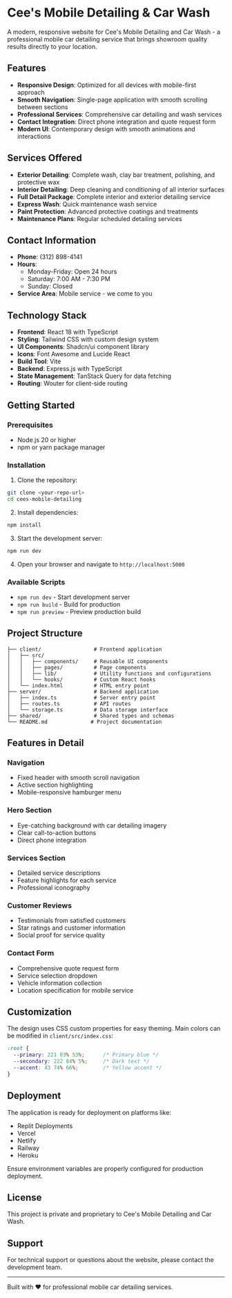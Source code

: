 # Cee's Mobile Detailing & Car Wash

A modern, responsive website for Cee's Mobile Detailing and Car Wash - a professional mobile car detailing service that brings showroom quality results directly to your location.

## Features

- **Responsive Design**: Optimized for all devices with mobile-first approach
- **Smooth Navigation**: Single-page application with smooth scrolling between sections
- **Professional Services**: Comprehensive car detailing and wash services
- **Contact Integration**: Direct phone integration and quote request form
- **Modern UI**: Contemporary design with smooth animations and interactions

## Services Offered

- **Exterior Detailing**: Complete wash, clay bar treatment, polishing, and protective wax
- **Interior Detailing**: Deep cleaning and conditioning of all interior surfaces
- **Full Detail Package**: Complete interior and exterior detailing service
- **Express Wash**: Quick maintenance wash service
- **Paint Protection**: Advanced protective coatings and treatments
- **Maintenance Plans**: Regular scheduled detailing services

## Contact Information

- **Phone**: (312) 898-4141
- **Hours**: 
  - Monday-Friday: Open 24 hours
  - Saturday: 7:00 AM - 7:30 PM
  - Sunday: Closed
- **Service Area**: Mobile service - we come to you

## Technology Stack

- **Frontend**: React 18 with TypeScript
- **Styling**: Tailwind CSS with custom design system
- **UI Components**: Shadcn/ui component library
- **Icons**: Font Awesome and Lucide React
- **Build Tool**: Vite
- **Backend**: Express.js with TypeScript
- **State Management**: TanStack Query for data fetching
- **Routing**: Wouter for client-side routing

## Getting Started

### Prerequisites

- Node.js 20 or higher
- npm or yarn package manager

### Installation

1. Clone the repository:
```bash
git clone <your-repo-url>
cd cees-mobile-detailing
```

2. Install dependencies:
```bash
npm install
```

3. Start the development server:
```bash
npm run dev
```

4. Open your browser and navigate to `http://localhost:5000`

### Available Scripts

- `npm run dev` - Start development server
- `npm run build` - Build for production
- `npm run preview` - Preview production build

## Project Structure

```
├── client/                 # Frontend application
│   ├── src/
│   │   ├── components/     # Reusable UI components
│   │   ├── pages/          # Page components
│   │   ├── lib/            # Utility functions and configurations
│   │   └── hooks/          # Custom React hooks
│   └── index.html          # HTML entry point
├── server/                 # Backend application
│   ├── index.ts            # Server entry point
│   ├── routes.ts           # API routes
│   └── storage.ts          # Data storage interface
├── shared/                 # Shared types and schemas
└── README.md              # Project documentation
```

## Features in Detail

### Navigation
- Fixed header with smooth scroll navigation
- Active section highlighting
- Mobile-responsive hamburger menu

### Hero Section
- Eye-catching background with car detailing imagery
- Clear call-to-action buttons
- Direct phone integration

### Services Section
- Detailed service descriptions
- Feature highlights for each service
- Professional iconography

### Customer Reviews
- Testimonials from satisfied customers
- Star ratings and customer information
- Social proof for service quality

### Contact Form
- Comprehensive quote request form
- Service selection dropdown
- Vehicle information collection
- Location specification for mobile service

## Customization

The design uses CSS custom properties for easy theming. Main colors can be modified in `client/src/index.css`:

```css
:root {
  --primary: 221 83% 53%;      /* Primary blue */
  --secondary: 222 84% 5%;     /* Dark text */
  --accent: 43 74% 66%;        /* Yellow accent */
}
```

## Deployment

The application is ready for deployment on platforms like:
- Replit Deployments
- Vercel
- Netlify
- Railway
- Heroku

Ensure environment variables are properly configured for production deployment.

## License

This project is private and proprietary to Cee's Mobile Detailing and Car Wash.

## Support

For technical support or questions about the website, please contact the development team.

---

Built with ❤️ for professional mobile car detailing services.